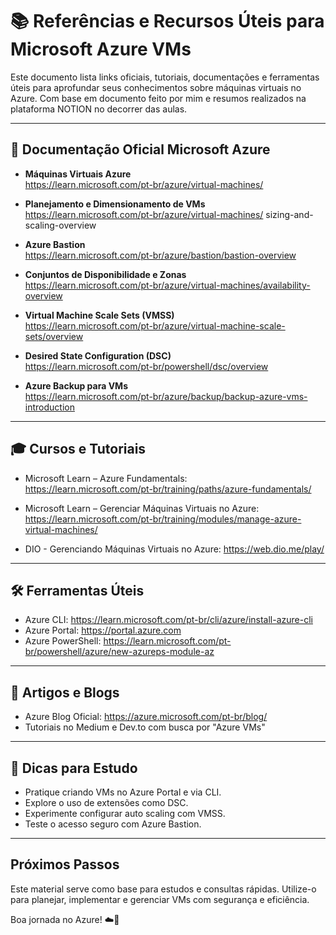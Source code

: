 # 📚 Referências e Recursos Úteis para Microsoft Azure VMs

Este documento lista links oficiais, tutoriais, documentações e ferramentas úteis para aprofundar seus conhecimentos sobre máquinas virtuais no Azure. Com base em documento
feito por mim e resumos realizados na plataforma NOTION no decorrer das aulas.

---

## 🔗 Documentação Oficial Microsoft Azure

- **Máquinas Virtuais Azure**  
  https://learn.microsoft.com/pt-br/azure/virtual-machines/

- **Planejamento e Dimensionamento de VMs**  
  https://learn.microsoft.com/pt-br/azure/virtual-machines/ sizing-and-scaling-overview

- **Azure Bastion**  
  https://learn.microsoft.com/pt-br/azure/bastion/bastion-overview

- **Conjuntos de Disponibilidade e Zonas**  
  https://learn.microsoft.com/pt-br/azure/virtual-machines/availability-overview

- **Virtual Machine Scale Sets (VMSS)**  
  https://learn.microsoft.com/pt-br/azure/virtual-machine-scale-sets/overview

- **Desired State Configuration (DSC)**  
  https://learn.microsoft.com/pt-br/powershell/dsc/overview

- **Azure Backup para VMs**  
  https://learn.microsoft.com/pt-br/azure/backup/backup-azure-vms-introduction

---

## 🎓 Cursos e Tutoriais

- Microsoft Learn – Azure Fundamentals:  
  https://learn.microsoft.com/pt-br/training/paths/azure-fundamentals/

- Microsoft Learn – Gerenciar Máquinas Virtuais no Azure:  
  https://learn.microsoft.com/pt-br/training/modules/manage-azure-virtual-machines/

- DIO - Gerenciando Máquinas Virtuais no Azure:
  https://web.dio.me/play/

---

## 🛠️ Ferramentas Úteis

- Azure CLI: https://learn.microsoft.com/pt-br/cli/azure/install-azure-cli  
- Azure Portal: https://portal.azure.com  
- Azure PowerShell: https://learn.microsoft.com/pt-br/powershell/azure/new-azureps-module-az

---

## 📖 Artigos e Blogs

- Azure Blog Oficial: https://azure.microsoft.com/pt-br/blog/  
- Tutoriais no Medium e Dev.to com busca por "Azure VMs"

---

## 📌 Dicas para Estudo

- Pratique criando VMs no Azure Portal e via CLI.
- Explore o uso de extensões como DSC.
- Experimente configurar auto scaling com VMSS.
- Teste o acesso seguro com Azure Bastion.

---

## Próximos Passos

Este material serve como base para estudos e consultas rápidas. Utilize-o para planejar, implementar e gerenciar VMs com segurança e eficiência.

Boa jornada no Azure! ☁️🚀

